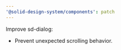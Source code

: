```yaml
---
'@solid-design-system/components': patch
---
```


Improve sd-dialog:

- Prevent unexpected scrolling behavior.
